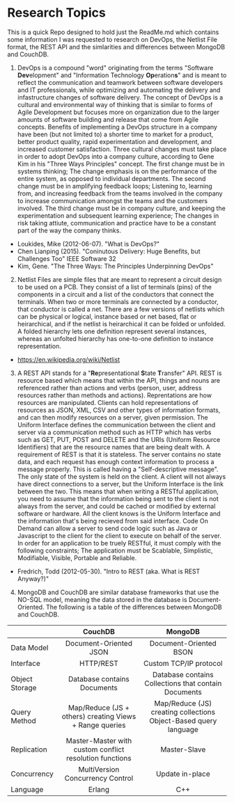 # Research Topics
This is a quick Repo designed to hold just the ReadMe.md which contains some information I was requested to research on DevOps, the Netlist File format, the REST API and the simlarities and differences between MongoDB and CouchDB.

1. DevOps is a compound "word" originating from the terms "Software **Dev**elopment" and "Information Technology **Op**eration**s**" and is meant to reflect the communication and teamwork between software developers and IT professionals, while optimizing and automating the delivery and infastructure changes of software delivery. The concept of DevOps is a cultural and environmental way of thinking that is similar to forms of Agile Development but focuses more on organization due to the larger amounts of software building and release that come from Agile concepts. Benefits of implementing a DevOps structure in a company have been (but not limited to) a shorter time to market for a product, better product quality, rapid experimentation and development, and increased customer satisfaction. Three cultural changes must take place in order to adopt DevOps into a company culture, according to Gene Kim in his "Three Ways Principles" concept. The first change must be in systems thinking; The change emphasis is on the performance of the entire system, as opposed to individual departments. The second change must be in amplifying feedback loops; Listening to, learning from, and increasing feedback from the teams involved in the company to increase communication amongst the teams and the customers involved. The third change must be in company culture, and keeping the experimentation and subsequent learning experience; The changes in risk taking attiute, communication and practice have to be a constant part of the way the company thinks.

* Loukides, Mike (2012-06-07). "What is DevOps?"
* Chen Lianping (2015). "Coninutous Delivery: Huge Benefits, but Challenges Too" IEEE Software 32
* Kim, Gene. "The Three Ways: The Principles Underpinning DevOps"

2. Netlist Files are simple files that are meant to represent a circuit design to be used on a PCB. They consist of a list of terminals (pins) of the components in a circuit and a list of the conductors that connect the terminals. When two or more terminals are connected by a conductor, that conductor is called a net. There are a few versions of netlists which can be physical or logical, instance based or net based, flat or heirarchical, and if the netlist is heirarchical it can be folded or unfolded. A folded hierarchy lets one definition represent several instances, whereas an unfolted hierarchy has one-to-one definition to instance representation.

* https://en.wikipedia.org/wiki/Netlist
  
3. A REST API stands for a "**Re**presentational **S**tate **T**ransfer" API. REST is resource based which means that within the API, things and nouns are referenced rather than actions and verbs (person, user, address resources rather than methods and actions). Reprentations are how resources are manipulated. Clients can hold representations of resources as JSON, XML, CSV and other types of information formats, and can then modify resources on a server, given permission. The Uniform Interface defines the communication between the client and server via a communication method such as HTTP which has verbs such as GET, PUT, POST and DELETE and the URIs (Uniform Resource Identifiers) that are the resource names that are being dealt with. A requirement of REST is that it is stateless. The server contains no state data, and each request has enough context information to process a message properly. This is called having a "Self-descriptive message". The only state of the system is held on the client. A client will not always have direct connections to a server, but the Uniform Interface is the link between the two. This means that when writing a RESTful application, you need to assume that the information being sent to the client is not always from the server, and could be cached or modified by external software or hardware. All the client knows is the Uniform Interface and the information that's being recieved from said interface. Code On Demand can allow a server to send code logic such as Java or Javascript to the client for the client to execute on behalf of the server. In order for an application to be truely RESTful, it must comply with the following constraints; The application must be Scablable, Simplistic, Modifiable, Visible, Portable and Reliable. 

* Fredrich, Todd (2012-05-30). "Intro to REST (aka. What is REST Anyway?)"

4. MongoDB and CouchDB are similar database frameworks that use the NO-SQL model, meaning the data stored in the database is Document-Oriented. The following is a table of the differences between MongoDB and CouchDB.

|            | CouchDB      | MongoDB  |
|:---------- |:------------:|:--------:|
| Data Model     | Document-Oriented JSON  | Document-Oriented BSON |
| Interface      | HTTP/REST      | Custom TCP/IP protocol   |
| Object Storage | Database contains Documents | Database contains Collections that contain Documents |
| Query Method   | Map/Reduce (JS + others) creating Views + Range queries | Map/Reduce (JS) creating collections Object-Based query language |
| Replication    | Master-Master with custom conflict resolution functions | Master-Slave |
| Concurrency    | MultiVersion Concurrency Control | Update in-place |
| Language       | Erlang | C++ |



